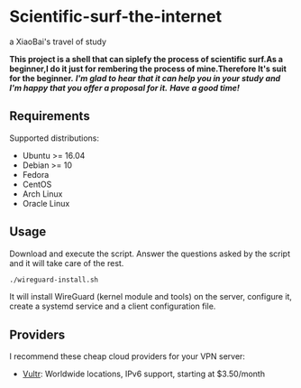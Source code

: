 # Scientific-surf-the-internet
a XiaoBai's travel of study

**This project is a shell that can siplefy the process of scientific surf.As a beginner,I do it just for rembering the process of mine.Therefore It's  suit for the beginner.**
***I'm glad to hear that it can help you in your study and I'm happy that you offer a proposal for it.***
***Have a good time!***

## Requirements

Supported distributions:

- Ubuntu >= 16.04
- Debian >= 10
- Fedora
- CentOS
- Arch Linux
- Oracle Linux

## Usage

Download and execute the script. Answer the questions asked by the script and it will take care of the rest.

```bash
./wireguard-install.sh
```

It will install WireGuard (kernel module and tools) on the server, configure it, create a systemd service and a client configuration file.

## Providers

I recommend these cheap cloud providers for your VPN server:

- [Vultr](https://goo.gl/Xyd1Sc): Worldwide locations, IPv6 support, starting at \$3.50/month

